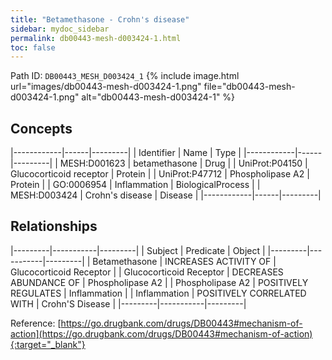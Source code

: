 ```yaml
---
title: "Betamethasone - Crohn's disease"
sidebar: mydoc_sidebar
permalink: db00443-mesh-d003424-1.html
toc: false 
---
```



Path ID: `DB00443_MESH_D003424_1`
{% include image.html url="images/db00443-mesh-d003424-1.png" file="db00443-mesh-d003424-1.png" alt="db00443-mesh-d003424-1" %}

## Concepts

|------------|------|---------|
| Identifier | Name | Type    |
|------------|------|---------|
| MESH:D001623 | betamethasone | Drug |
| UniProt:P04150 | Glucocorticoid receptor | Protein |
| UniProt:P47712 | Phospholipase A2 | Protein |
| GO:0006954 | Inflammation | BiologicalProcess |
| MESH:D003424 | Crohn's disease | Disease |
|------------|------|---------|

## Relationships

|---------|-----------|---------|
| Subject | Predicate | Object  |
|---------|-----------|---------|
| Betamethasone | INCREASES ACTIVITY OF | Glucocorticoid Receptor |
| Glucocorticoid Receptor | DECREASES ABUNDANCE OF | Phospholipase A2 |
| Phospholipase A2 | POSITIVELY REGULATES | Inflammation |
| Inflammation | POSITIVELY CORRELATED WITH | Crohn'S Disease |
|---------|-----------|---------|

Reference: [https://go.drugbank.com/drugs/DB00443#mechanism-of-action](https://go.drugbank.com/drugs/DB00443#mechanism-of-action){:target="_blank"}